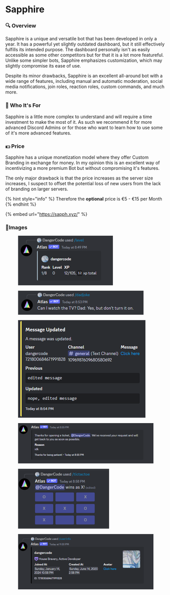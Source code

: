 # Sapphire

### 🔍 Overview

Sapphire is a unique and versatile bot that has been developed in only a year. It has a powerful yet slightly outdated dashboard, but it still effectively fulfills its intended purpose. The dashboard personally isn't as easily accessible as some other competitors but for that it is a lot more featureful. Unlike some simpler bots, Sapphire emphasizes customization, which may slightly compromise its ease of use.

Despite its minor drawbacks, Sapphire is an excellent all-around bot with a wide range of features, including manual and automatic moderation, social media notifications, join roles, reaction roles, custom commands, and much more.

### 🤔 Who It's For

Sapphire is a little more complex to understand and will require a time investment to make the most of it. As such we recommend it for more advanced Discord Admins or for those who want to learn how to use some of it's more advanced features.

### 💵 Price

Sapphire has a unique monetization model where they offer Custom Branding in exchange for money. In my opinion this is an excellent way of incentivizing a more premium Bot but without compromising it's features.

The only major drawback is that the price increases as the server size increases, I suspect to offset the potential loss of new users from the lack of branding on larger servers.

{% hint style="info" %}
Therefore the **optional** price is €5 - €15 per Month
{% endhint %}

{% embed url="https://sapph.xyz/" %}

### 🎨Images

<figure><img src="../.gitbook/assets/image.png" alt=""><figcaption></figcaption></figure>

<figure><img src="../.gitbook/assets/image (1).png" alt=""><figcaption></figcaption></figure>

<figure><img src="../.gitbook/assets/image (22).png" alt=""><figcaption></figcaption></figure>

<figure><img src="../.gitbook/assets/image (23).png" alt=""><figcaption></figcaption></figure>

<figure><img src="../.gitbook/assets/image (24).png" alt=""><figcaption></figcaption></figure>

<figure><img src="../.gitbook/assets/image (25).png" alt=""><figcaption></figcaption></figure>
